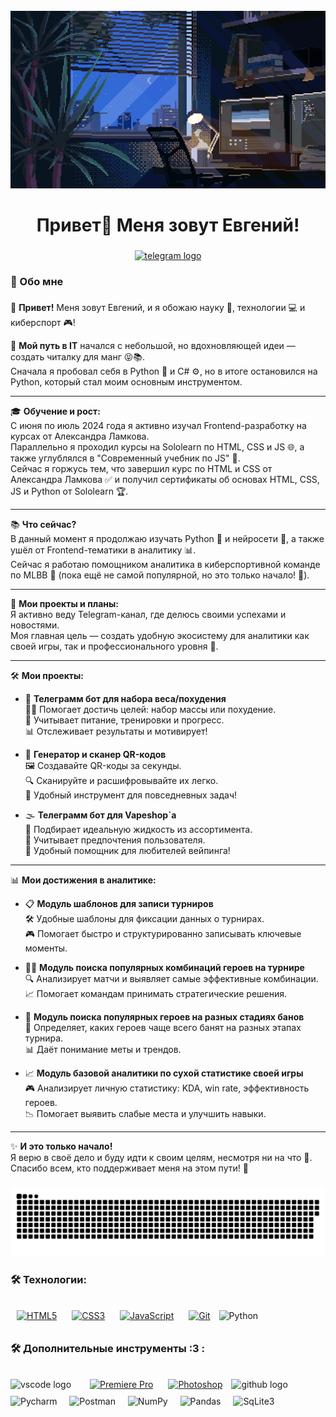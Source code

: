 <br clear="both">

<div align="center">
  <img src="https://github.com/AogirisJef/AogirisJef/blob/main/Assets/74635989b770a38189fff31a8ef152ea.gif"/>
</div>

###

<h1 align="center">Привет👋 Меня зовут Евгений!</h1>

###

<div align="center">
  <a href="https://t.me/AogirisJef" target="_blank">
    <img src="https://img.shields.io/static/v1?message=Telegram&logo=telegram&label=&color=2CA5E0&logoColor=white&labelColor=&style=for-the-badge" height="25" alt="telegram logo"  />
  </a>
</div>

###

<h3 align="left">👀  Обо мне</h3>

###

🌱 **Привет!** Меня зовут Евгений, и я обожаю науку 🧪, технологии 💻 и киберспорт 🎮!  

🚀 **Мой путь в IT** начался с небольшой, но вдохновляющей идеи — создать читалку для манг 😝📚.  
Сначала я пробовал себя в Python 🐍 и C# ⚙️, но в итоге остановился на Python, который стал моим основным инструментом.  

---

🎓 **Обучение и рост:**  
С июня по июль 2024 года я активно изучал Frontend-разработку на курсах от Александра Ламкова.  
Параллельно я проходил курсы на Sololearn по HTML, CSS и JS 🌐, а также углублялся в "Современный учебник по JS" 📖.  
Сейчас я горжусь тем, что завершил курс по HTML и CSS от Александра Ламкова ✅ и получил сертификаты об основах HTML, CSS, JS и Python от Sololearn 🏆.  

---

📚 **Что сейчас?**  
В данный момент я продолжаю изучать Python 🐍 и нейросети 🤖, а также ушёл от Frontend-тематики в аналитику 📊.  
Сейчас я работаю помощником аналитика в киберспортивной команде по MLBB 🏅 (пока ещё не самой популярной, но это только начало! 💪).  

---

📢 **Мои проекты и планы:**  
Я активно веду Telegram-канал, где делюсь своими успехами и новостями.  
Моя главная цель — создать удобную экосистему для аналитики как своей игры, так и профессионального уровня 🌟.  

---

🛠️ **Мои проекты:**  

- 🤖 **Телеграмм бот для набора веса/похудения**  
  🏋️‍♂️ Помогает достичь целей: набор массы или похудение.  
  🥗 Учитывает питание, тренировки и прогресс.  
  📊 Отслеживает результаты и мотивирует!  

- 📱 **Генератор и сканер QR-кодов**  
  🖼️ Создавайте QR-коды за секунды.  
  🔍 Сканируйте и расшифровывайте их легко.  
  📱 Удобный инструмент для повседневных задач!  

- 🌫️ **Телеграмм бот для Vapeshop`a**  
  🤖 Подбирает идеальную жидкость из ассортимента.  
  🔎 Учитывает предпочтения пользователя.  
  🛒 Удобный помощник для любителей вейпинга!  

---

📊 **Мои достижения в аналитике:**  

- 📋 **Модуль шаблонов для записи турниров**  
  🛠️ Удобные шаблоны для фиксации данных о турнирах.  
  🎮 Помогает быстро и структурированно записывать ключевые моменты.  

- 🧙‍♂️ **Модуль поиска популярных комбинаций героев на турнире**  
  🔍 Анализирует матчи и выявляет самые эффективные комбинации.  
  📈 Помогает командам принимать стратегические решения.  

- 🚫 **Модуль поиска популярных героев на разных стадиях банов**  
  🎯 Определяет, каких героев чаще всего банят на разных этапах турнира.  
  📊 Даёт понимание меты и трендов.  

- 📈 **Модуль базовой аналитики по сухой статистике своей игры**  
  🎮 Анализирует личную статистику: KDA, win rate, эффективность героев.  
  📉 Помогает выявить слабые места и улучшить навыки.  

---

✨ **И это только начало!**  
Я верю в своё дело и буду идти к своим целям, несмотря ни на что 💯.  
Спасибо всем, кто поддерживает меня на этом пути! 🙏  
###

<p align="center">
 <img width="600" src="https://github.com/AogirisJef/AogirisJef/blob/main/Assets/github-snake.svg" alt="snake"/>
</p>

###

<h3 align="left">🛠 Технологии:</h3>

###

<div align="left">
  <a href="https://en.wikipedia.org/wiki/HTML5" target="_blank"><img style="margin: 10px" src="https://profilinator.rishav.dev/skills-assets/html5-original-wordmark.svg" alt="HTML5" height="50" /></a>  
  <a href="https://www.w3schools.com/css/" target="_blank"><img style="margin: 10px" src="https://profilinator.rishav.dev/skills-assets/css3-original-wordmark.svg" alt="CSS3" height="50" /></a>
  <a href="https://www.javascript.com/" target="_blank"><img style="margin: 10px" src="https://profilinator.rishav.dev/skills-assets/javascript-original.svg" alt="JavaScript" height="50" /></a>  
  <a href="https://github.com/" target="_blank"><img style="margin: 10px" src="https://profilinator.rishav.dev/skills-assets/git-scm-icon.svg" alt="Git" height="50" /></a>
  <img src="https://raw.githubusercontent.com/marwin1991/profile-technology-icons/refs/heads/main/icons/python.png" height="50" alt="Python"  /> <img width="12" />
 
</div>

###

<h3 align="left">🛠 Дополнительные инструменты :3 :</h3>

###

<div align="left">
  <img src="https://cdn.jsdelivr.net/gh/devicons/devicon/icons/vscode/vscode-original.svg" height="50" alt="vscode logo"  /> <img width="12" />  
  <a href="https://www.adobe.com/in/products/premiere.html" target="_blank"><img style="margin: 10px" src="https://profilinator.rishav.dev/skills-assets/adobepremierepro.png" alt="Premiere Pro" height="50" /></a> 
  <a href="https://www.adobe.com/in/products/photoshop.html" target="_blank"><img style="margin: 10px" src="https://profilinator.rishav.dev/skills-assets/photoshop-plain.svg" alt="Photoshop" height="50" /></a>  
  <img src="https://raw.githubusercontent.com/marwin1991/profile-technology-icons/refs/heads/main/icons/github.png" height="50" alt="github logo"  /> <img width="12" />
  <img src="https://raw.githubusercontent.com/marwin1991/profile-technology-icons/refs/heads/main/icons/pycharm.png" height="50" alt="Pycharm"  /> <img width="12" />
  <img src="https://raw.githubusercontent.com/marwin1991/profile-technology-icons/refs/heads/main/icons/postman.png" height="50" alt="Postman"  /> <img width="12" />
  <img src="https://raw.githubusercontent.com/marwin1991/profile-technology-icons/refs/heads/main/icons/numpy.png" height="50" alt="NumPy"  /> <img width="12" />
  <img src="https://raw.githubusercontent.com/marwin1991/profile-technology-icons/refs/heads/main/icons/pandas.png" height="50" alt="Pandas"  /> <img width="12" />
  <img src="https://raw.githubusercontent.com/marwin1991/profile-technology-icons/refs/heads/main/icons/sqlite.png" height="50" alt="SqLite3"  /> <img width="12" />
</div>

###
